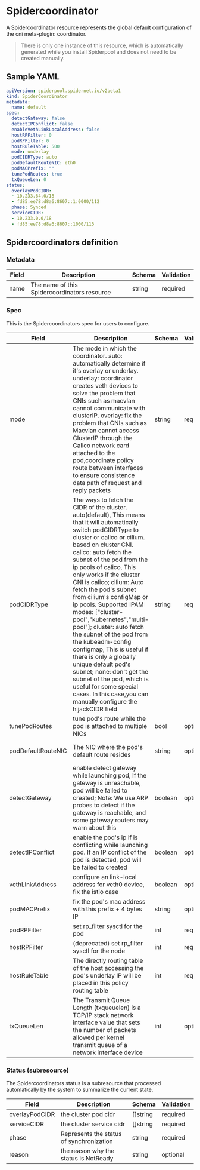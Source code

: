 # Spidercoordinator

A Spidercoordinator resource represents the global default configuration of the cni meta-plugin: coordinator.

> There is only one instance of this resource, which is automatically generated while you install Spiderpool and does not need to be created manually.

## Sample YAML

```yaml
apiVersion: spiderpool.spidernet.io/v2beta1
kind: SpiderCoordinator
metadata:
  name: default
spec:
  detectGateway: false
  detectIPConflict: false
  enableVethLinkLocalAddress: false
  hostRPFilter: 0
  podRPFilter: 0
  hostRuleTable: 500
  mode: underlay
  podCIDRType: auto
  podDefaultRouteNIC: eth0
  podMACPrefix: ""
  tunePodRoutes: true
  txQueueLen: 0
status:
  overlayPodCIDR:
  - 10.233.64.0/18
  - fd85:ee78:d8a6:8607::1:0000/112
  phase: Synced
  serviceCIDR:
  - 10.233.0.0/18
  - fd85:ee78:d8a6:8607::1000/116
```

## Spidercoordinators definition

### Metadata

| Field     | Description                                       | Schema | Validation |
|-----------|---------------------------------------------------|--------|------------|
| name      | The name of this Spidercoordinators resource      | string | required   |

### Spec

This is the Spidercoordinators spec for users to configure.

| Field              | Description                                                                                                                                                                                                                                                                                                                                                                                                                                                                                                                                                                                                                                                                                                                              | Schema  | Validation | Values                                        | Default                      |
|--------------------|------------------------------------------------------------------------------------------------------------------------------------------------------------------------------------------------------------------------------------------------------------------------------------------------------------------------------------------------------------------------------------------------------------------------------------------------------------------------------------------------------------------------------------------------------------------------------------------------------------------------------------------------------------------------------------------------------------------------------------------|---------|------------|-----------------------------------------------|------------------------------|
| mode               | The mode in which the coordinator. auto: automatically determine if it's overlay or underlay. underlay: coordinator creates veth devices to solve the problem that CNIs such as macvlan cannot communicate with clusterIP. overlay: fix the problem that CNIs such as Macvlan cannot access ClusterIP through the Calico network card attached to the pod,coordinate policy route between interfaces to ensure consistence data path of request and reply packets                                                                                                                                                                                                                                                                        | string  | require    | auto,underlay,overlay                         | auto                         |
| podCIDRType        | The ways to fetch the CIDR of the cluster. auto(default), This means that it will automatically switch podCIDRType to cluster or calico or cilium. based on cluster CNI. calico: auto fetch the subnet of the pod from the ip pools of calico, This only works if the cluster CNI is calico; cilium: Auto fetch the pod's subnet from cilium's configMap or ip pools. Supported IPAM modes: ["cluster-pool","kubernetes","multi-pool"]; cluster: auto fetch the subnet of the pod from the kubeadm-config configmap, This is useful if there is only a globally unique default pod's subnet; none: don't get the subnet of the pod, which is useful for some special cases. In this case,you can manually configure the hijackCIDR field | string  | require    | auto,cluster,calico,cilium,none               | auto                         |
| tunePodRoutes      | tune pod's route while the pod is attached to multiple NICs                                                                                                                                                                                                                                                                                                                                                                                                                                                                                                                                                                                                                                                                              | bool    | optional   | true,false                                    | true                         |
| podDefaultRouteNIC | The NIC where the pod's default route resides                                                                                                                                                                                                                                                                                                                                                                                                                                                                                                                                                                                                                                                                                            | string  | optional   | "",eth0,net1...                               | underlay: eth0,overlay: net1 |
| detectGateway      | enable detect gateway while launching pod, If the gateway is unreachable, pod will be failed to created; Note: We use ARP probes to detect if the gateway is reachable, and some gateway routers may warn about this                                                                                                                                                                                                                                                                                                                                                                                                                                                                                                                     | boolean | optional   | true,false                                    | false                        |
| detectIPConflict   | enable the pod's ip if is conflicting while launching pod. If an IP conflict of the pod is detected, pod will be failed to created                                                                                                                                                                                                                                                                                                                                                                                                                                                                                                                                                                                                       | boolean | optional   | true,false                                    | false                        |
|  vethLinkAddress  |               configure an link-local address for veth0 device, fix the istio case                                                                                        | boolean | optional   | true,false                                    | false                        |
| podMACPrefix       | fix the pod's mac address with this prefix + 4 bytes IP                                                                                                                                                                                                                                                                                                                                                                                                                                                                                                                                                                                                                                                                                  | string  | optional   | a invalid mac address prefix                  | ""                           |
| podRPFilter       | set rp_filter sysctl for the pod                                                                                                                                                                                                                                                                                                                                                                                                                                                                                                                                                                                                                                                                                                               | int     | required   | 0,1,2;suggest to be 0                         | 0                            |
| hostRPFilter       | (deprecated) set rp_filter sysctl for the node                                                                                                                                                                                                                                                                                                                                                                                                                                                                                                                                                                                                                                                                                                               | int     | required   | 0,1,2;suggest to be 0                         | 0                            |
| hostRuleTable      | The directly routing table of the host accessing the pod's underlay IP will be placed in this policy routing table                                                                                                                                                                                                                                                                                                                                                                                                                                                                                                                                                                                                                       | int     | required   | int                                           | 500                          |
| txQueueLen         | The Transmit Queue Length (txqueuelen) is a TCP/IP stack network interface value that sets the number of packets allowed per kernel transmit queue of a network interface device                                                                                                                                                                                                                                                                                                                                                                                                                                                                                                                                                         | int     | optional   | >= 0, default to 0, it's mean to don't set it |

### Status (subresource)

The Spidercoordinators status is a subresource that processed automatically by the system to summarize the current state.

| Field               | Description                                        | Schema                                                 | Validation |
|---------------------|----------------------------------------------------|--------------------------------------------------------|------------|
| overlayPodCIDR      | the cluster pod cidr                               |    []string                                            | required   |
| serviceCIDR         | the cluster service cidr                           |    []string                                            | required   |
| phase               | Represents the status of synchronization           |    string                                              | required   |
| reason              | the reason why the status is NotReady              |    string                                              | optional   |
